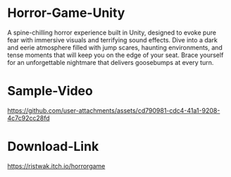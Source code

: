 # Horror-Game-Unity

A spine-chilling horror experience built in Unity, designed to evoke pure fear with immersive visuals and terrifying sound effects. Dive into a dark and eerie atmosphere filled with jump scares, haunting environments, and tense moments that will keep you on the edge of your seat. Brace yourself for an unforgettable nightmare that delivers goosebumps at every turn.

# Sample-Video


https://github.com/user-attachments/assets/cd790981-cdc4-41a1-9208-4c7c92cc28fd


# Download-Link
https://ristwak.itch.io/horrorgame
